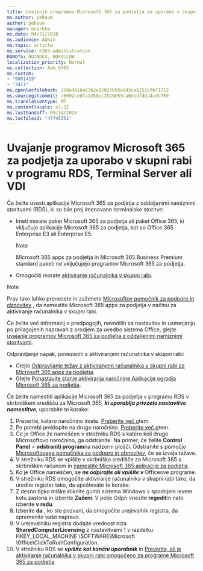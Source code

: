 ```yaml
---
title: Uvajanje programov Microsoft 365 za podjetja za uporabo v skupni rabi v programu RDS, Terminal Server ali VDI
ms.author: pebaum
author: pebaum
manager: mnirkhe
ms.date: 04/21/2020
ms.audience: Admin
ms.topic: article
ms.service: o365-administration
ROBOTS: NOINDEX, NOFOLLOW
localization_priority: Normal
ms.collection: Adm_O365
ms.custom:
- "9001419"
- "3411"
ms.openlocfilehash: 22ded616e82b2e82023b55a1d3ca6251cfb71712
ms.sourcegitcommit: c6692ce0fa1358ec3529e59ca0ecdfdea4cdc759
ms.translationtype: MT
ms.contentlocale: sl-SI
ms.lasthandoff: 09/14/2020
ms.locfileid: "47745551"
---
```

# <a name="deploying-microsoft-365-apps-for-enterprise-for-shared-use-on-rds-terminal-server-or-vdi"></a>Uvajanje programov Microsoft 365 za podjetja za uporabo v skupni rabi v programu RDS, Terminal Server ali VDI

Če želite uvesti aplikacije Microsoft 365 za podjetja z oddaljenimi namiznimi storitvami (RDS), ki so bile prej imenovane terminalske storitve:
- Imeti morate paket Microsoft 365 za podjetja ali paket Office 365, ki vključuje aplikacije Microsoft 365 za podjetja, kot so Office 365 Enterprise E3 ali Enterprise E5.
   > [!NOTE] 
   > Microsoft 365 apps za podjetja in Microsoft 365 Business Premium standard paketi ne vključujejo programov Microsoft 365 za podjetja.
- Omogočiti morate [aktiviranje računalnika v skupni rabi](https://docs.microsoft.com/DeployOffice/overview-shared-computer-activation).

> [!NOTE]
> Prav tako lahko prenesete in zaženete [Microsoftov pomočnik za podporo in obnovitev](https://aka.ms/SaRA_OfficeSCA_M365Portal) , da namestite Microsoft 365 apps za podjetja v načinu za aktiviranje računalnika v skupni rabi.

Če želite več informacij o predpogojih, navodilih za nastavitev in usmerjanju po prilagojenih napravah z orodjem za uvedbo sistema Office, glejte [uvajanje programov Microsoft 365 za podjetja z oddaljenimi namiznimi storitvami](https://docs.microsoft.com/DeployOffice/deploy-microsoft-365-apps-remote-desktop-services).

Odpravljanje napak, povezanih s aktiviranjem računalnika v skupni rabi:
- Glejte [Odpravljanje težav z aktiviranjem računalnika v skupni rabi za Microsoft 365 apps za podjetja](https://docs.microsoft.com/DeployOffice/troubleshoot-shared-computer-activation).
- Glejte [Ponastavite stanje aktiviranja naročnine Aplikacije ogrodja Microsoft 365 za podjetja](https://go.microsoft.com/fwlink/?linkid=2109218).

Če želite namestiti aplikacije Microsoft 365 za podjetja v programu RDS v skrbniškem središču za Microsoft 365, ***ki uporablja privzete nastavitve namestitve***, uporabite te korake:

1.    Preverite, katero naročnino imate. [Preberite več o](https://docs.microsoft.com/microsoft-365/admin/admin-overview/what-subscription-do-i-have)tem.
2.    Po potrebi preklopite na drugo naročnino. [Preberite več o](https://docs.microsoft.com/microsoft-365/commerce/subscriptions/switch-to-a-different-plan)tem.
3.    Če je Office že nameščen v strežniku RDS s katero koli drugo Microsoftovo naročnino, ga odstranite. Na primer, če želite **Control Panel**  >  **odstraniti program**na nadzorni plošči. Odstranite s pomočjo [Microsoftovega pomočnika za podporo in obnovitev,](https://aka.ms/SARA-OfficeUninstall-Alchemy) če se izvaja težave.
4.    V strežniku RDS se vpišite v skrbniško središče za Microsoft 365 s skrbniškim računom in [namestite Microsoft 365 aplikacije za podjetja](https://portal.office.com/OLS/MySoftware.aspx).
5.    Ko je Office nameščen, se ***ne odpirajte ali vpišite v*** Officeove programe.
6.    V strežniku RDS omogočite aktiviranje računalnika v skupni rabi tako, da uredite register tako, da upoštevate te korake:
   1. Z desno tipko miške kliknite gumb sistema Windows v spodnjem levem kotu zaslona in izberite **Zaženi**. V polje Odpri vnesite **regedit**in nato izberite **v redu**.
   2. Izberite **da** , ko ste pozvani, da omogočite urejevalnik registra, da spremenite vašo napravo.
   3. V urejevalniku registra dodajte vrednost niza **SharedComputerLicensing** z nastavitvami 1 v razdelku HKEY_LOCAL_MACHINE \SOFTWARE\Microsoft \Office\ClickToRun\Configuration.
   4. V strežniku RDS se ***vpišite kot končni uporabnik*** in [Preverite, ali je aktiviranje računalnika v skupni rabi omogočeno za programe Microsoft 365 za podjetja](https://docs.microsoft.com/DeployOffice/troubleshoot-shared-computer-activation#verify-that-activation-for-microsoft-365-apps-succeeded).

